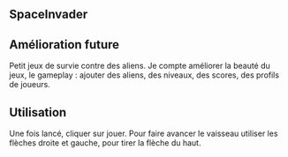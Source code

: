 ## SpaceInvader 

## Amélioration future
Petit jeux de survie contre des aliens.
Je compte améliorer la beauté du jeux, le gameplay : ajouter des aliens, des niveaux, des scores, des profils de joueurs.

## Utilisation
Une fois lancé, cliquer sur jouer. Pour faire avancer le vaisseau utiliser les flèches droite et gauche, pour tirer la flèche du haut.
